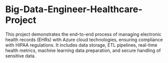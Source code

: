 # Big-Data-Engineer-Healthcare-Project
This project demonstrates the end-to-end process of managing electronic health records (EHRs) with Azure cloud technologies, ensuring compliance with HIPAA regulations. It includes data storage, ETL pipelines, real-time health metrics, machine learning data preparation, and secure handling of sensitive data.
